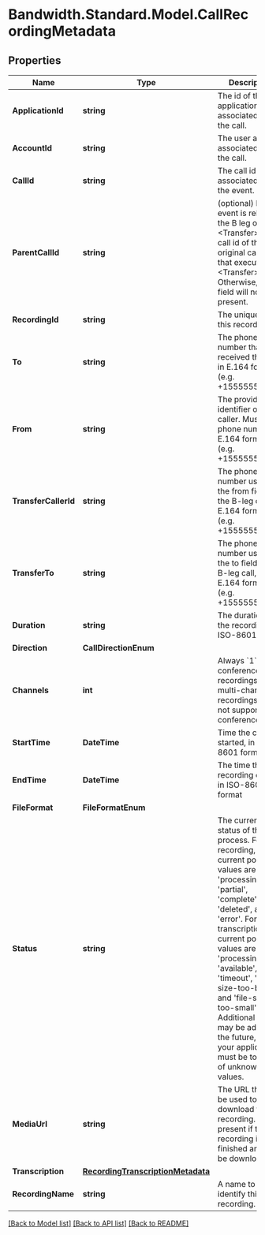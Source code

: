 # Bandwidth.Standard.Model.CallRecordingMetadata

## Properties

Name | Type | Description | Notes
------------ | ------------- | ------------- | -------------
**ApplicationId** | **string** | The id of the application associated with the call. | [optional] 
**AccountId** | **string** | The user account associated with the call. | [optional] 
**CallId** | **string** | The call id associated with the event. | [optional] 
**ParentCallId** | **string** | (optional) If the event is related to the B leg of a &lt;Transfer&gt;, the call id of the original call leg that executed the &lt;Transfer&gt;. Otherwise, this field will not be present. | [optional] 
**RecordingId** | **string** | The unique ID of this recording | [optional] 
**To** | **string** | The phone number that received the call, in E.164 format (e.g. +15555555555). | [optional] 
**From** | **string** | The provided identifier of the caller. Must be a phone number in E.164 format (e.g. +15555555555). | [optional] 
**TransferCallerId** | **string** | The phone number used as the from field of the B-leg call, in E.164 format (e.g. +15555555555). | [optional] 
**TransferTo** | **string** | The phone number used as the to field of the B-leg call, in E.164 format (e.g. +15555555555). | [optional] 
**Duration** | **string** | The duration of the recording in ISO-8601 format | [optional] 
**Direction** | **CallDirectionEnum** |  | [optional] 
**Channels** | **int** | Always &#x60;1&#x60; for conference recordings; multi-channel recordings are not supported on conferences. | [optional] 
**StartTime** | **DateTime** | Time the call was started, in ISO 8601 format. | [optional] 
**EndTime** | **DateTime** | The time that the recording ended in ISO-8601 format | [optional] 
**FileFormat** | **FileFormatEnum** |  | [optional] 
**Status** | **string** | The current status of the process. For recording, current possible values are &#39;processing&#39;, &#39;partial&#39;, &#39;complete&#39;, &#39;deleted&#39;, and &#39;error&#39;. For transcriptions, current possible values are &#39;none&#39;, &#39;processing&#39;, &#39;available&#39;, &#39;error&#39;, &#39;timeout&#39;, &#39;file-size-too-big&#39;, and &#39;file-size-too-small&#39;. Additional states may be added in the future, so your application must be tolerant of unknown values. | [optional] 
**MediaUrl** | **string** | The URL that can be used to download the recording. Only present if the recording is finished and may be downloaded. | [optional] 
**Transcription** | [**RecordingTranscriptionMetadata**](RecordingTranscriptionMetadata.md) |  | [optional] 
**RecordingName** | **string** | A name to identify this recording. | [optional] 

[[Back to Model list]](../README.md#documentation-for-models) [[Back to API list]](../README.md#documentation-for-api-endpoints) [[Back to README]](../README.md)

